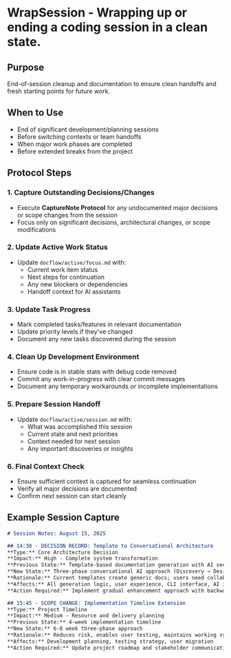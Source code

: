 # WrapSession - Wrapping up or ending a coding session in a clean state.

## Purpose
End-of-session cleanup and documentation to ensure clean handoffs and fresh starting points for future work.

## When to Use
- End of significant development/planning sessions
- Before switching contexts or team handoffs
- When major work phases are completed
- Before extended breaks from the project

## Protocol Steps

### 1. Capture Outstanding Decisions/Changes
- Execute **CaptureNote Protocol** for any undocumented major decisions or scope changes from the session
- Focus only on significant decisions, architectural changes, or scope modifications

### 2. Update Active Work Status
- Update `docflow/active/focus.md` with:
  - Current work item status
  - Next steps for continuation
  - Any new blockers or dependencies
  - Handoff context for AI assistants

### 3. Update Task Progress
- Mark completed tasks/features in relevant documentation
- Update priority levels if they've changed
- Document any new tasks discovered during the session

### 4. Clean Up Development Environment
- Ensure code is in stable state with debug code removed
- Commit any work-in-progress with clear commit messages
- Document any temporary workarounds or incomplete implementations

### 5. Prepare Session Handoff
- Update `docflow/active/session.md` with:
  - What was accomplished this session
  - Current state and next priorities
  - Context needed for next session
  - Any important discoveries or insights

### 6. Final Context Check
- Ensure sufficient context is captured for seamless continuation
- Verify all major decisions are documented
- Confirm next session can start cleanly

## Example Session Capture

```markdown
# Session Notes: August 15, 2025

## 14:30 - DECISION RECORD: Template to Conversational Architecture
**Type:** Core Architecture Decision
**Impact:** High - Complete system transformation
**Previous State:** Template-based documentation generation with AI section filling
**New State:** Three-phase conversational AI approach (Discovery → Design → Generation)
**Rationale:** Current templates create generic docs; users need collaborative AI consultant
**Affects:** All generation logic, user experience, CLI interface, AI integration
**Action Required:** Implement gradual enhancement approach with backward compatibility

## 15:45 - SCOPE CHANGE: Implementation Timeline Extension
**Type:** Project Timeline
**Impact:** Medium - Resource and delivery planning
**Previous State:** 4-week implementation timeline
**New State:** 6-8 week three-phase approach
**Rationale:** Reduces risk, enables user testing, maintains working system
**Affects:** Development planning, testing strategy, user migration
**Action Required:** Update project roadmap and stakeholder communication
```
